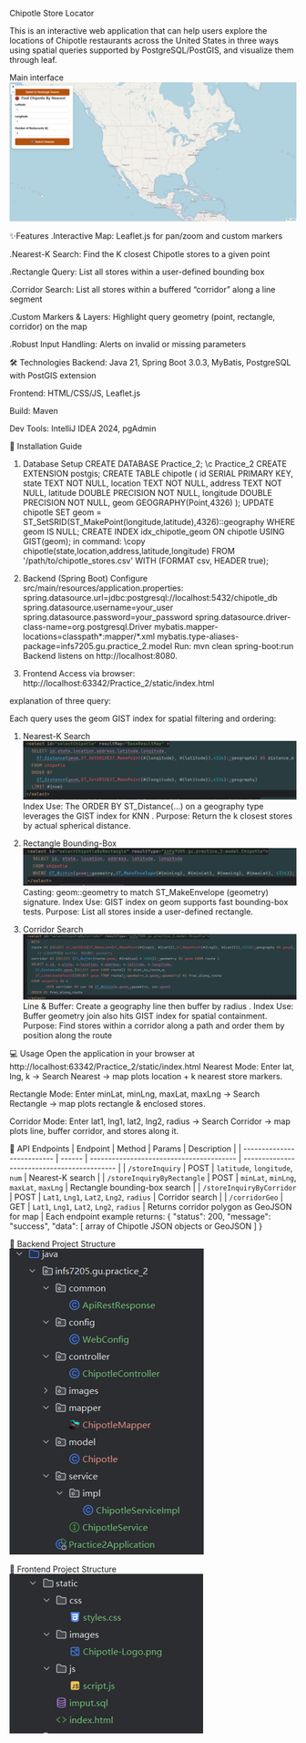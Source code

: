 Chipotle Store Locator

This is an interactive web application that can help users explore the locations of Chipotle restaurants across the United States in three ways using spatial queries supported by PostgreSQL/PostGIS, and visualize them through leaf.

Main interface
![img.png](src/main/java/infs7205/gu/practice_2/images/img.png)


✨Features
.Interactive Map: Leaflet.js for pan/zoom and custom markers

.Nearest-K Search: Find the K closest Chipotle stores to a given point

.Rectangle Query: List all stores within a user-defined bounding box

.Corridor Search: List all stores within a buffered “corridor” along a line segment

.Custom Markers & Layers: Highlight query geometry (point, rectangle, corridor) on the map

.Robust Input Handling: Alerts on invalid or missing parameters


🛠️ Technologies
Backend: Java 21, Spring Boot 3.0.3, MyBatis, PostgreSQL with PostGIS extension

Frontend: HTML/CSS/JS, Leaflet.js

Build: Maven

Dev Tools: IntelliJ IDEA 2024, pgAdmin


🚀 Installation Guide
1. Database Setup
   CREATE DATABASE Practice_2;
   \c Practice_2
   CREATE EXTENSION postgis;
   CREATE TABLE chipotle (
   id        SERIAL PRIMARY KEY,
   state     TEXT      NOT NULL,
   location  TEXT      NOT NULL,
   address   TEXT      NOT NULL,
   latitude  DOUBLE PRECISION NOT NULL,
   longitude DOUBLE PRECISION NOT NULL,
   geom      GEOGRAPHY(Point,4326)
   );
    UPDATE chipotle
   SET geom = ST_SetSRID(ST_MakePoint(longitude,latitude),4326)::geography
   WHERE geom IS NULL;
    CREATE INDEX idx_chipotle_geom ON chipotle USING GIST(geom);
    in command:
   \copy chipotle(state,location,address,latitude,longitude)
   FROM '/path/to/chipotle_stores.csv'
   WITH (FORMAT csv, HEADER true);

2. Backend (Spring Boot)
   Configure src/main/resources/application.properties:
   spring.datasource.url=jdbc:postgresql://localhost:5432/chipotle_db
   spring.datasource.username=your_user
   spring.datasource.password=your_password
   spring.datasource.driver-class-name=org.postgresql.Driver
   mybatis.mapper-locations=classpath*:mapper/*.xml
   mybatis.type-aliases-package=infs7205.gu.practice_2.model
   Run: 
   mvn clean spring-boot:run
   Backend listens on http://localhost:8080.

3. Frontend
   Access via browser:
   http://localhost:63342/Practice_2/static/index.html


explanation of three query:

Each query uses the geom GIST index for spatial filtering and ordering:
1.  Nearest-K Search
![img.png](src/main/java/infs7205/gu/practice_2/images/img3.png)
Index Use: The ORDER BY ST_Distance(...) on a geography type leverages the GIST index for KNN .
Purpose: Return the k closest stores by actual spherical distance.

2.  Rectangle Bounding-Box
![img.png](src/main/java/infs7205/gu/practice_2/images/img4.png)
Casting: geom::geometry to match ST_MakeEnvelope (geometry) signature.
Index Use: GIST index on geom supports fast bounding-box tests.
Purpose: List all stores inside a user-defined rectangle.

3.   Corridor Search
![img.png](src/main/java/infs7205/gu/practice_2/images/img5.png)
Line & Buffer: Create a geography line then buffer by radius .
Index Use: Buffer geometry join also hits GIST index for spatial containment.
Purpose: Find stores within a corridor along a path and order them by position along the route


💻 Usage
Open the application in your browser at http://localhost:63342/Practice_2/static/index.html
Nearest Mode:
Enter lat, lng, k → Search Nearest → map plots location + k nearest store markers.

Rectangle Mode:
Enter minLat, minLng, maxLat, maxLng → Search Rectangle → map plots rectangle & enclosed stores.

Corridor Mode:
Enter lat1, lng1, lat2, lng2, radius → Search Corridor → map plots line, buffer corridor, and stores along it.


🔌 API Endpoints
| Endpoint                   | Method | Params                                   | Description                                 |
| -------------------------- | ------ | ---------------------------------------- | ------------------------------------------- |
| `/storeInquiry`            | POST   | `latitude`, `longitude`, `num`           | Nearest-K search                            |
| `/storeInquiryByRectangle` | POST   | `minLat`, `minLng`, `maxLat`, `maxLng`   | Rectangle bounding-box search               |
| `/storeInquiryByCorridor`  | POST   | `Lat1`, `Lng1`, `Lat2`, `Lng2`, `radius` | Corridor search                             |
| `/corridorGeo`             | GET    | `Lat1`, `Lng1`, `Lat2`, `Lng2`, `radius` | Returns corridor polygon as GeoJSON for map |
Each endpoint example returns:
{
"status": 200,
"message": "success",
"data": [ array of Chipotle JSON objects or GeoJSON  ]
}


📁 Backend Project Structure
![img.png](src/main/java/infs7205/gu/practice_2/images/img1.png)

📁 Frontend Project Structure
![img.png](src/main/java/infs7205/gu/practice_2/images/img2.png)
